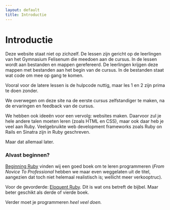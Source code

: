 ```yaml
---
layout: default
title: Introductie
---
```


# Introductie

Deze website staat niet op zichzelf. De lessen zijn gericht op de leerlingen van het Gymnasium Felisenum die meedoen aan de cursus. In de lessen wordt aan bestanden en mappen gerefereerd. De leerlingen krijgen deze mappen met bestanden aan het begin van de cursus. In de bestanden staat wat code om mee op gang te komen.

Vooral voor de latere lessen is de hulpcode nuttig, maar les 1 en 2 zijn prima te doen zonder.

We overwegen om deze site na de eerste cursus zelfstandiger te maken, na de ervaringen en feedback van de cursus.

We hebben ook ideeën voor een vervolg: websites maken. Daarvoor zul je hele andere talen moeten leren (zoals HTML en CSS), maar ook daar heb je veel aan Ruby. Veelgebruikte web development frameworks zoals Ruby on Rails en Sinatra zijn in Ruby geschreven.

Maar dat allemaal later.

### Alvast beginnen?

[Beginning Ruby](http://www.amazon.com/gp/product/1430223634/) vinden wij een goed boek om te leren programmeren (*From Novice To Professional* hebben we maar even weggelaten uit de titel, aangezien dat toch niet helemaal realistisch is; wellicht meer verkooptruc).

Voor de gevorderde: [Eloquent Ruby](http://www.amazon.com/Eloquent-Ruby-Addison-Wesley-Professional-Series/dp/0321584104). Dit is wat ons betreft de bijbel. Maar beter geschikt als derde of vierde boek.

Verder moet je programmeren *heel veel doen.* 
